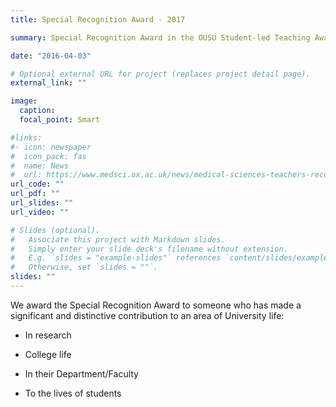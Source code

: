 ```yaml
---
title: Special Recognition Award - 2017

summary: Special Recognition Award in the OUSU Student-led Teaching Awards for 2017.

date: "2016-04-03"

# Optional external URL for project (replaces project detail page).
external_link: ""

image:
  caption: 
  focal_point: Smart

#links:
#- icon: newspaper
#  icon_pack: fas
#  name: News
#  url: https://www.medsci.ox.ac.uk/news/medical-sciences-teachers-recognised-at-annual-ousu-teaching-award-ceremony
url_code: ""
url_pdf: ""
url_slides: ""
url_video: ""

# Slides (optional).
#   Associate this project with Markdown slides.
#   Simply enter your slide deck's filename without extension.
#   E.g. `slides = "example-slides"` references `content/slides/example-slides.md`.
#   Otherwise, set `slides = ""`.
slides: ""
---
```


We award the Special Recognition Award to someone who has made a significant and distinctive contribution to an area of University life:

* In research

* College life

* In their Department/Faculty

* To the lives of students
